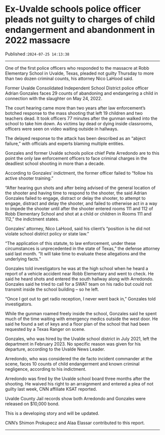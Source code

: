 # Ex-Uvalde schools police officer pleads not guilty to charges of child endangerment and abandonment in 2022 massacre

Published :`2024-07-25 14:13:38`

---

One of the first police officers who responded to the massacre at Robb Elementary School in Uvalde, Texas, pleaded not guilty Thursday to more than two dozen criminal counts, his attorney Nico LaHood said.

Former Uvalde Consolidated Independent School District police officer Adrian Gonzales faces 29 counts of abandoning and endangering a child in connection with the slaughter on May 24, 2022.

The court hearing came more than two years after law enforcement’s botched response to the mass shooting that left 19 children and two teachers dead. It took officers 77 minutes after the gunman walked into the school to take him down. As victims lay dead or dying inside classrooms, officers were seen on video waiting outside in hallways.

The delayed response to the attack has been described as an “abject failure,” with officials and experts blaming multiple entities.

Gonzales and former Uvalde schools police chief Pete Arredondo are to this point the only law enforcement officers to face criminal charges in the deadliest school shooting in more than a decade.

According to Gonzales’ indictment, the former officer failed to “follow his active shooter training.”

“After hearing gun shots and after being advised of the general location of the shooter and having time to respond to the shooter, the said Adrian Gonzales failed to engage, distract or delay the shooter, to attempt to engage, distract and delay the shooter, and failed to otherwise act in a way to impede the shooter until after the shooter entered rooms 111 and 112 of Robb Elementary School and shot at a child or children in Rooms 111 and 112,” the indictment states.

Gonzales’ attorney, Nico LaHood, said his client’s “position is he did not violate school district policy or state law.”

“The application of this statute, to law enforcement, under these circumstances is unprecedented in the state of Texas,” the defense attorney said last month. “It will take time to evaluate these allegations and the underlying facts.”

Gonzales told investigators he was at the high school when he heard a report of a vehicle accident near Robb Elementary and went to check. He said he heard shots and entered the south hallway along with Arredondo. Gonzales said he tried to call for a SWAT team on his radio but could not transmit inside the school building – so he left.

“Once I got out to get radio reception, I never went back in,” Gonzales told investigators.

While the gunman roamed freely inside the school, Gonzales said he spent much of the time waiting with emergency medics outside the west door. He said he found a set of keys and a floor plan of the school that had been requested by a Texas Ranger on scene.

Gonzales, who was hired by the Uvalde school district in July 2021, left the department in February 2023. No specific reason was given for his departure, according to the Uvalde News Leader.

Arredondo, who was considered the de facto incident commander at the scene, faces 10 counts of child endangerment and known criminal negligence, according to his indictment.

Arredondo was fired by the Uvalde school board three months after the shooting. He waived his right to an arraignment and entered a plea of not guilty last week, CNN affiliate KSAT reported.

Uvalde County Jail records show both Arredondo and Gonzales were released on $10,000 bond.

This is a developing story and will be updated.

CNN’s Shimon Prokupecz and Alaa Elassar contributed to this report.

---


